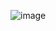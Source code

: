 ![image](https://github.com/mikecabana/to-doozy/assets/1682519/5e7e4ef6-6ccf-414e-99c0-7545595dbd4c)
